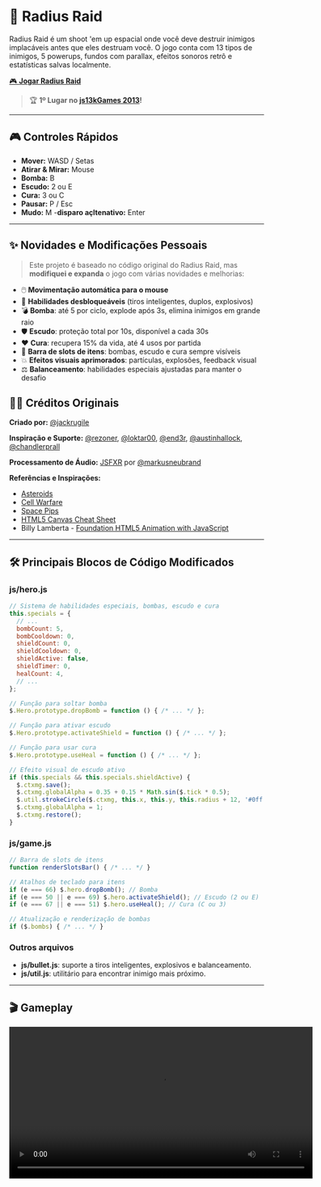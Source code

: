 # 🚀 Radius Raid

Radius Raid é um shoot 'em up espacial onde você deve destruir inimigos implacáveis antes que eles destruam você. O jogo conta com 13 tipos de inimigos, 5 powerups, fundos com parallax, efeitos sonoros retrô e estatísticas salvas localmente.

[🎮 **Jogar Radius Raid**](https://jackrugile.com/radius-raid/)

> 🏆 **1º Lugar no [js13kGames 2013](https://2013.js13kgames.com/#winners)!**

---

## 🎮 Controles Rápidos

- **Mover:** WASD / Setas
- **Atirar & Mirar:** Mouse
- **Bomba:** B
- **Escudo:** 2 ou E
- **Cura:** 3 ou C
- **Pausar:** P / Esc
- **Mudo:** M
-**disparo açltenativo:** Enter

---

## ✨ Novidades e Modificações Pessoais

> Este projeto é baseado no código original do Radius Raid, mas **modifiquei e expanda** o jogo com várias novidades e melhorias:

- 🖱️ **Movimentação automática para o mouse**
- 🧠 **Habilidades desbloqueáveis** (tiros inteligentes, duplos, explosivos)
- 💣 **Bomba**: até 5 por ciclo, explode após 3s, elimina inimigos em grande raio
- 🛡️ **Escudo**: proteção total por 10s, disponível a cada 30s
- ❤️ **Cura**: recupera 15% da vida, até 4 usos por partida
- 🎒 **Barra de slots de itens**: bombas, escudo e cura sempre visíveis
- 💥 **Efeitos visuais aprimorados**: partículas, explosões, feedback visual
- ⚖️ **Balanceamento**: habilidades especiais ajustadas para manter o desafio



## 👨‍💻 Créditos Originais

**Criado por:** [@jackrugile](https://twitter.com/jackrugile)

**Inspiração e Suporte:** [@rezoner](https://twitter.com/rezoner), [@loktar00](https://twitter.com/loktar00), [@end3r](https://twitter.com/end3r), [@austinhallock](https://twitter.com/austinhallock), [@chandlerprall](https://twitter.com/chandlerprall)

**Processamento de Áudio:** [JSFXR](https://github.com/mneubrand/jsfxr) por [@markusneubrand](https://neubrand.org/)

**Referências e Inspirações:**
- [Asteroids](<https://en.wikipedia.org/wiki/Asteroids_(video_game)>)
- [Cell Warfare](http://armorgames.com/play/3204/cell-warfare)
- [Space Pips](http://armorgames.com/play/3097/space-pips)
- [HTML5 Canvas Cheat Sheet](https://simon.html5.org/dump/html5-canvas-cheat-sheet.html)
- Billy Lamberta - [Foundation HTML5 Animation with JavaScript](http://lamberta.github.io/html5-animation/)

---

## 🛠️ Principais Blocos de Código Modificados

### js/hero.js
```js
// Sistema de habilidades especiais, bombas, escudo e cura
this.specials = {
  // ...
  bombCount: 5,
  bombCooldown: 0,
  shieldCount: 0,
  shieldCooldown: 0,
  shieldActive: false,
  shieldTimer: 0,
  healCount: 4,
  // ...
};

// Função para soltar bomba
$.Hero.prototype.dropBomb = function () { /* ... */ };

// Função para ativar escudo
$.Hero.prototype.activateShield = function () { /* ... */ };

// Função para usar cura
$.Hero.prototype.useHeal = function () { /* ... */ };

// Efeito visual de escudo ativo
if (this.specials && this.specials.shieldActive) {
  $.ctxmg.save();
  $.ctxmg.globalAlpha = 0.35 + 0.15 * Math.sin($.tick * 0.5);
  $.util.strokeCircle($.ctxmg, this.x, this.y, this.radius + 12, '#0ff', 6);
  $.ctxmg.globalAlpha = 1;
  $.ctxmg.restore();
}
```

### js/game.js
```js
// Barra de slots de itens
function renderSlotsBar() { /* ... */ }

// Atalhos de teclado para itens
if (e === 66) $.hero.dropBomb(); // Bomba
if (e === 50 || e === 69) $.hero.activateShield(); // Escudo (2 ou E)
if (e === 67 || e === 51) $.hero.useHeal(); // Cura (C ou 3)

// Atualização e renderização de bombas
if ($.bombs) { /* ... */ }
```

### Outros arquivos
- **js/bullet.js**: suporte a tiros inteligentes, explosivos e balanceamento.
- **js/util.js**: utilitário para encontrar inimigo mais próximo.

---

## 🎬 Gameplay

<video src="video/gameplay.mp4" controls width="600"></video>
